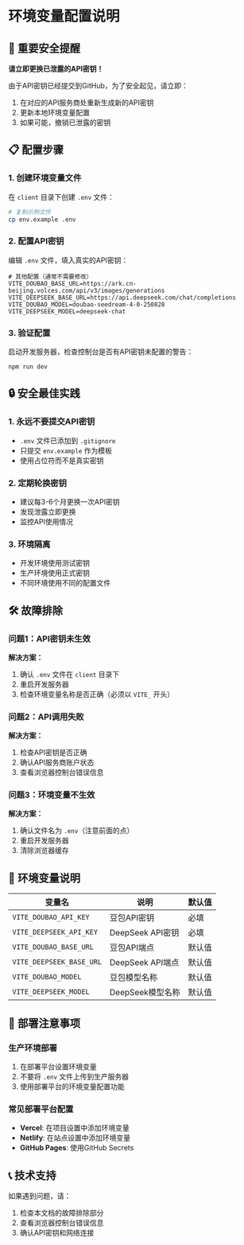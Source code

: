 # 环境变量配置说明

## 🚨 重要安全提醒

**请立即更换已泄露的API密钥！**

由于API密钥已经提交到GitHub，为了安全起见，请立即：

1. 在对应的API服务商处重新生成新的API密钥
2. 更新本地环境变量配置
3. 如果可能，撤销已泄露的密钥

## 📋 配置步骤

### 1. 创建环境变量文件

在 `client` 目录下创建 `.env` 文件：

```bash
# 复制示例文件
cp env.example .env
```

### 2. 配置API密钥

编辑 `.env` 文件，填入真实的API密钥：

```env
# 其他配置（通常不需要修改）
VITE_DOUBAO_BASE_URL=https://ark.cn-beijing.volces.com/api/v3/images/generations
VITE_DEEPSEEK_BASE_URL=https://api.deepseek.com/chat/completions
VITE_DOUBAO_MODEL=doubao-seedream-4-0-250828
VITE_DEEPSEEK_MODEL=deepseek-chat
```

### 3. 验证配置

启动开发服务器，检查控制台是否有API密钥未配置的警告：

```bash
npm run dev
```

## 🔒 安全最佳实践

### 1. 永远不要提交API密钥
- `.env` 文件已添加到 `.gitignore`
- 只提交 `env.example` 作为模板
- 使用占位符而不是真实密钥

### 2. 定期轮换密钥
- 建议每3-6个月更换一次API密钥
- 发现泄露立即更换
- 监控API使用情况

### 3. 环境隔离
- 开发环境使用测试密钥
- 生产环境使用正式密钥
- 不同环境使用不同的配置文件

## 🛠️ 故障排除

### 问题1：API密钥未生效
**解决方案：**
1. 确认 `.env` 文件在 `client` 目录下
2. 重启开发服务器
3. 检查环境变量名称是否正确（必须以 `VITE_` 开头）

### 问题2：API调用失败
**解决方案：**
1. 检查API密钥是否正确
2. 确认API服务商账户状态
3. 查看浏览器控制台错误信息

### 问题3：环境变量不生效
**解决方案：**
1. 确认文件名为 `.env`（注意前面的点）
2. 重启开发服务器
3. 清除浏览器缓存

## 📝 环境变量说明

| 变量名 | 说明 | 默认值 |
|--------|------|--------|
| `VITE_DOUBAO_API_KEY` | 豆包API密钥 | 必填 |
| `VITE_DEEPSEEK_API_KEY` | DeepSeek API密钥 | 必填 |
| `VITE_DOUBAO_BASE_URL` | 豆包API端点 | 默认值 |
| `VITE_DEEPSEEK_BASE_URL` | DeepSeek API端点 | 默认值 |
| `VITE_DOUBAO_MODEL` | 豆包模型名称 | 默认值 |
| `VITE_DEEPSEEK_MODEL` | DeepSeek模型名称 | 默认值 |

## 🚀 部署注意事项

### 生产环境部署
1. 在部署平台设置环境变量
2. 不要将 `.env` 文件上传到生产服务器
3. 使用部署平台的环境变量配置功能

### 常见部署平台配置
- **Vercel**: 在项目设置中添加环境变量
- **Netlify**: 在站点设置中添加环境变量
- **GitHub Pages**: 使用GitHub Secrets

## 📞 技术支持

如果遇到问题，请：
1. 检查本文档的故障排除部分
2. 查看浏览器控制台错误信息
3. 确认API密钥和网络连接
